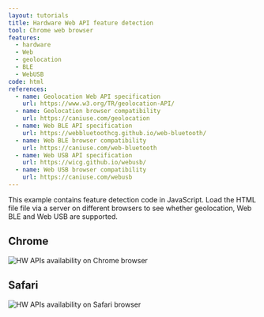 ```yaml
---
layout: tutorials
title: Hardware Web API feature detection
tool: Chrome web browser
features:
  - hardware
  - Web
  - geolocation
  - BLE
  - WebUSB
code: html
references:
  - name: Geolocation Web API specification
    url: https://www.w3.org/TR/geolocation-API/
  - name: Geolocation browser compatibility
    url: https://caniuse.com/geolocation
  - name: Web BLE API specification
    url: https://webbluetoothcg.github.io/web-bluetooth/
  - name: Web BLE browser compatibility
    url: https://caniuse.com/web-bluetooth
  - name: Web USB API specification
    url: https://wicg.github.io/webusb/
  - name: Web USB browser compatibility
    url: https://caniuse.com/webusb
---
```


This example contains feature detection code in JavaScript. Load the HTML file file via a server on different browsers to see whether geolocation, Web BLE and Web USB are supported.

## Chrome

<img src="{{ site.url }}/assets/images/tutorials/web-hw-feature-detection-chrome.png" alt="HW APIs availability on Chrome browser">

## Safari

<img src="{{ site.url }}/assets/images/tutorials/web-hw-feature-detection-safari.png" alt="HW APIs availability on Safari browser">
